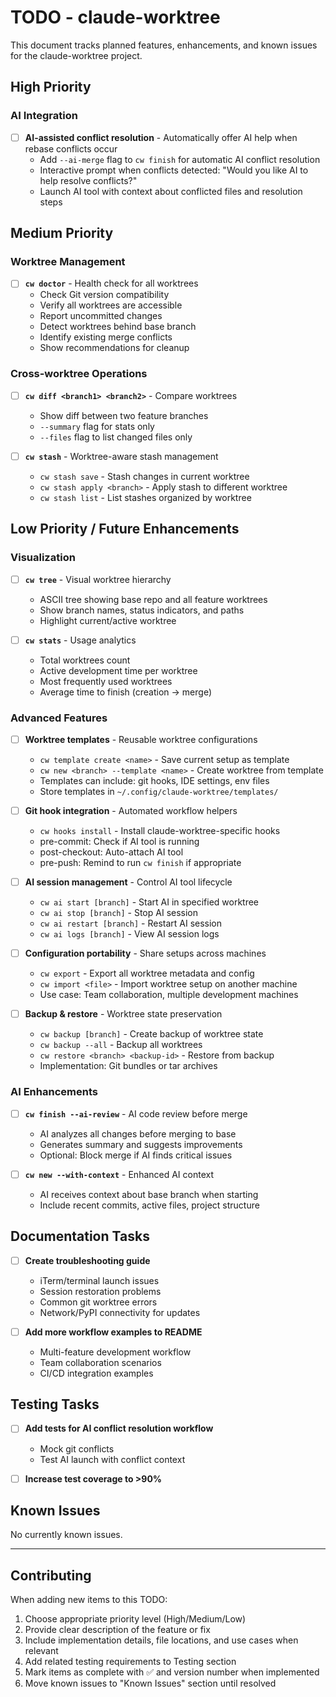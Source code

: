 # TODO - claude-worktree

This document tracks planned features, enhancements, and known issues for the claude-worktree project.

## High Priority

### AI Integration

- [ ] **AI-assisted conflict resolution** - Automatically offer AI help when rebase conflicts occur
  - Add `--ai-merge` flag to `cw finish` for automatic AI conflict resolution
  - Interactive prompt when conflicts detected: "Would you like AI to help resolve conflicts?"
  - Launch AI tool with context about conflicted files and resolution steps

## Medium Priority

### Worktree Management

- [ ] **`cw doctor`** - Health check for all worktrees
  - Check Git version compatibility
  - Verify all worktrees are accessible
  - Report uncommitted changes
  - Detect worktrees behind base branch
  - Identify existing merge conflicts
  - Show recommendations for cleanup

### Cross-worktree Operations

- [ ] **`cw diff <branch1> <branch2>`** - Compare worktrees
  - Show diff between two feature branches
  - `--summary` flag for stats only
  - `--files` flag to list changed files only

- [ ] **`cw stash`** - Worktree-aware stash management
  - `cw stash save` - Stash changes in current worktree
  - `cw stash apply <branch>` - Apply stash to different worktree
  - `cw stash list` - List stashes organized by worktree

## Low Priority / Future Enhancements

### Visualization

- [ ] **`cw tree`** - Visual worktree hierarchy
  - ASCII tree showing base repo and all feature worktrees
  - Show branch names, status indicators, and paths
  - Highlight current/active worktree

- [ ] **`cw stats`** - Usage analytics
  - Total worktrees count
  - Active development time per worktree
  - Most frequently used worktrees
  - Average time to finish (creation → merge)

### Advanced Features

- [ ] **Worktree templates** - Reusable worktree configurations
  - `cw template create <name>` - Save current setup as template
  - `cw new <branch> --template <name>` - Create worktree from template
  - Templates can include: git hooks, IDE settings, env files
  - Store templates in `~/.config/claude-worktree/templates/`

- [ ] **Git hook integration** - Automated workflow helpers
  - `cw hooks install` - Install claude-worktree-specific hooks
  - pre-commit: Check if AI tool is running
  - post-checkout: Auto-attach AI tool
  - pre-push: Remind to run `cw finish` if appropriate

- [ ] **AI session management** - Control AI tool lifecycle
  - `cw ai start [branch]` - Start AI in specified worktree
  - `cw ai stop [branch]` - Stop AI session
  - `cw ai restart [branch]` - Restart AI session
  - `cw ai logs [branch]` - View AI session logs

- [ ] **Configuration portability** - Share setups across machines
  - `cw export` - Export all worktree metadata and config
  - `cw import <file>` - Import worktree setup on another machine
  - Use case: Team collaboration, multiple development machines

- [ ] **Backup & restore** - Worktree state preservation
  - `cw backup [branch]` - Create backup of worktree state
  - `cw backup --all` - Backup all worktrees
  - `cw restore <branch> <backup-id>` - Restore from backup
  - Implementation: Git bundles or tar archives

### AI Enhancements

- [ ] **`cw finish --ai-review`** - AI code review before merge
  - AI analyzes all changes before merging to base
  - Generates summary and suggests improvements
  - Optional: Block merge if AI finds critical issues

- [ ] **`cw new --with-context`** - Enhanced AI context
  - AI receives context about base branch when starting
  - Include recent commits, active files, project structure

## Documentation Tasks

- [ ] **Create troubleshooting guide**
  - iTerm/terminal launch issues
  - Session restoration problems
  - Common git worktree errors
  - Network/PyPI connectivity for updates

- [ ] **Add more workflow examples to README**
  - Multi-feature development workflow
  - Team collaboration scenarios
  - CI/CD integration examples

## Testing Tasks

- [ ] **Add tests for AI conflict resolution workflow**
  - Mock git conflicts
  - Test AI launch with conflict context

- [ ] **Increase test coverage to >90%**

## Known Issues

No currently known issues.

---

## Contributing

When adding new items to this TODO:
1. Choose appropriate priority level (High/Medium/Low)
2. Provide clear description of the feature or fix
3. Include implementation details, file locations, and use cases when relevant
4. Add related testing requirements to Testing section
5. Mark items as complete with ✅ and version number when implemented
6. Move known issues to "Known Issues" section until resolved
